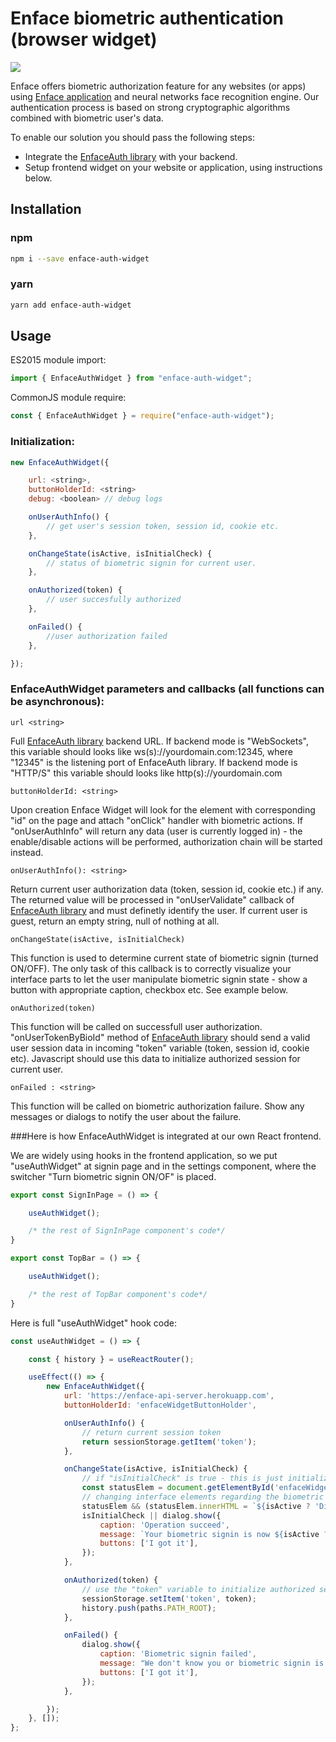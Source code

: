 # Enface biometric authentication (browser widget)

![](https://photos.google.com/photo/AF1QipNFCjxO-Aw70CH4TWkNJX7UMR5Et98WEBn3dy4D)

Enface offers biometric authorization feature for any websites (or apps) using [Enface application](https://apps.apple.com/us/app/enface/id1464761858 "Enface application") and neural networks face recognition engine. Our authentication process is based on strong cryptographic algorithms combined with biometric user's data.

To enable our solution you should pass the following steps:

- Integrate the [EnfaceAuth library](https://github.com/safead/enface-auth-node "EnfaceAuth library") with your backend.
- Setup frontend widget on your website or application, using instructions below.

## Installation

### npm

```bash
npm i --save enface-auth-widget
```

### yarn

```bash
yarn add enface-auth-widget
```

## Usage

ES2015 module import:
```js
import { EnfaceAuthWidget } from "enface-auth-widget";
```
CommonJS module require:
```js
const { EnfaceAuthWidget } = require("enface-auth-widget");
```

### Initialization:
```js
new EnfaceAuthWidget({

	url: <string>,
	buttonHolderId: <string>
	debug: <boolean> // debug logs

	onUserAuthInfo() {
		// get user's session token, session id, cookie etc.
	},

	onChangeState(isActive, isInitialCheck) {
		// status of biometric signin for current user.
	},

	onAuthorized(token) {
		// user succesfully authorized
	},

	onFailed() {
		//user authorization failed
	},

});
 ```
### EnfaceAuthWidget parameters and callbacks (all functions can be asynchronous):

`url <string>`

Full [EnfaceAuth library](https://github.com/safead/enface-auth-node "EnfaceAuth library") backend URL. If backend mode is "WebSockets", this variable should looks like ws(s)://yourdomain.com:12345, where "12345" is the listening port of EnfaceAuth library. If backend mode is "HTTP/S" this variable should looks like http(s)://yourdomain.com

`buttonHolderId: <string>`

Upon creation Enface Widget will look for the element with corresponding "id" on the page and attach "onClick" handler with biometric actions. If "onUserAuthInfo" will return any data (user is currently logged in) - the enable/disable actions will be performed, authorization chain will be started instead.

`onUserAuthInfo(): <string>`

Return current user authorization data (token, session id, cookie etc.) if any. The returned value will be processed in "onUserValidate" callback of [EnfaceAuth library](https://github.com/safead/enface-auth-node "EnfaceAuth library") and must definetly identify the user. If current user is guest, return an empty string, null of nothing at all.

`onChangeState(isActive, isInitialCheck)`

This function is used to determine current state of biometric signin (turned ON/OFF). The only task of this callback is to correctly visualize your interface parts to let the user manipulate biometric signin state - show a button with appropriate caption, checkbox etc. See example below.

`onAuthorized(token)`

This function will be called on successfull user authorization. "onUserTokenByBioId" method of [EnfaceAuth library](https://github.com/safead/enface-auth-node "EnfaceAuth library") should send a valid user session data in incoming "token" variable (token, session id, cookie etc). Javascript should use this data to initialize authorized session for current user.

`onFailed : <string>`

This function will be called on biometric authorization failure. Show any messages or dialogs to notify the user about the failure.

###Here is how EnfaceAuthWidget is integrated at our own React frontend.

We are widely using hooks in the frontend application, so we put "useAuthWidget" at signin page and in the settings component, where the switcher "Turn biometric signin ON/OF" is placed.
```js
export const SignInPage = () => {

	useAuthWidget();

	/* the rest of SignInPage component's code*/
}
```
```js
export const TopBar = () => {

	useAuthWidget();

	/* the rest of TopBar component's code*/
}
```
Here is full "useAuthWidget" hook code:
```js
const useAuthWidget = () => {

	const { history } = useReactRouter();

	useEffect(() => {
		new EnfaceAuthWidget({
			url: 'https://enface-api-server.herokuapp.com',
			buttonHolderId: 'enfaceWidgetButtonHolder',

			onUserAuthInfo() {
				// return current session token
				return sessionStorage.getItem('token');
			},

			onChangeState(isActive, isInitialCheck) {
				// if "isInitialCheck" is true - this is just initialization check and no messages should be shown to the user
				const statusElem = document.getElementById('enfaceWidgetButtonHolder');
				// changing interface elements regarding the biometric state
				statusElem && (statusElem.innerHTML = `${isActive ? 'Disable' : 'Enable'} biometric sign in`);
				isInitialCheck || dialog.show({
					caption: 'Operation succeed',
					message: `Your biometric signin is now ${isActive ? 'enabled' : 'disabled'}`,
					buttons: ['I got it'],
				});
			},

			onAuthorized(token) {
				// use the "token" variable to initialize authorized session
				sessionStorage.setItem('token', token);
				history.push(paths.PATH_ROOT);
			},

			onFailed() {
				dialog.show({
					caption: 'Biometric signin failed',
					message: "We don't know you or biometric signin is turned off in your profile settings. Please sign in using email & password and enable biometric authorization in the members are.",
					buttons: ['I got it'],
				});
			},

		});
	}, []);
};
```

